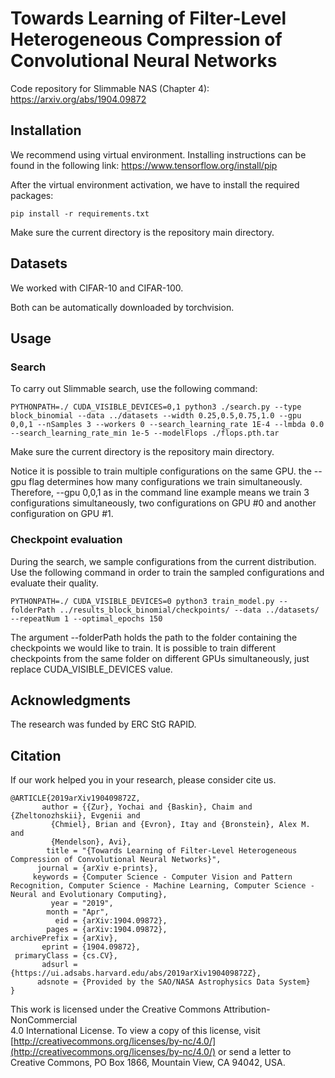 # Towards Learning of Filter-Level Heterogeneous Compression of Convolutional Neural Networks

Code repository for Slimmable NAS (Chapter 4): https://arxiv.org/abs/1904.09872

## Installation
We recommend using virtual environment.
Installing instructions can be found in the following link: https://www.tensorflow.org/install/pip

After the virtual environment activation, we have to install the required packages:
```
pip install -r requirements.txt
```
Make sure the current directory is the repository main directory.

## Datasets
We worked with CIFAR-10 and CIFAR-100.

Both can be automatically downloaded by torchvision.

## Usage


### Search
To carry out Slimmable search, use the following command:
```
PYTHONPATH=./ CUDA_VISIBLE_DEVICES=0,1 python3 ./search.py --type block_binomial --data ../datasets --width 0.25,0.5,0.75,1.0 --gpu 0,0,1 --nSamples 3 --workers 0 --search_learning_rate 1E-4 --lmbda 0.0 --search_learning_rate_min 1e-5 --modelFlops ./flops.pth.tar
```
Make sure the current directory is the repository main directory.

Notice it is possible to train multiple configurations on the same GPU. the --gpu flag determines how many configurations we train simultaneously. Therefore, --gpu 0,0,1 as in the command line example means we train 3 configurations simultaneously, two configurations on GPU #0 and another configuration on GPU #1.

### Checkpoint evaluation
During the search, we sample configurations from the current distribution.
Use the following command in order to train the sampled configurations and evaluate their quality.
```
PYTHONPATH=./ CUDA_VISIBLE_DEVICES=0 python3 train_model.py --folderPath ../results_block_binomial/checkpoints/ --data ../datasets/ --repeatNum 1 --optimal_epochs 150
```
The argument --folderPath holds the path to the folder containing the checkpoints we would like to train.
It is possible to train different checkpoints from the same folder on different GPUs simultaneously, just replace CUDA_VISIBLE_DEVICES value. 

## Acknowledgments  
The research was funded by ERC StG RAPID.  
  
## Citation  
If our work helped you in your research, please consider cite us.  
```
@ARTICLE{2019arXiv190409872Z,
       author = {{Zur}, Yochai and {Baskin}, Chaim and {Zheltonozhskii}, Evgenii and
         {Chmiel}, Brian and {Evron}, Itay and {Bronstein}, Alex M. and
         {Mendelson}, Avi},
        title = "{Towards Learning of Filter-Level Heterogeneous Compression of Convolutional Neural Networks}",
      journal = {arXiv e-prints},
     keywords = {Computer Science - Computer Vision and Pattern Recognition, Computer Science - Machine Learning, Computer Science - Neural and Evolutionary Computing},
         year = "2019",
        month = "Apr",
          eid = {arXiv:1904.09872},
        pages = {arXiv:1904.09872},
archivePrefix = {arXiv},
       eprint = {1904.09872},
 primaryClass = {cs.CV},
       adsurl = {https://ui.adsabs.harvard.edu/abs/2019arXiv190409872Z},
      adsnote = {Provided by the SAO/NASA Astrophysics Data System}
}
```
    
This work is licensed under the Creative Commons Attribution-NonCommercial  
4.0 International License. To view a copy of this license, visit  
[http://creativecommons.org/licenses/by-nc/4.0/](http://creativecommons.org/licenses/by-nc/4.0/) or send a letter to  
Creative Commons, PO Box 1866, Mountain View, CA 94042, USA.